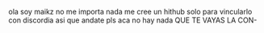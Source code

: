 ola soy maikz
no me importa nada
me cree un hithub solo para vincularlo con discordia
asi que andate pls
aca no hay nada
QUE TE VAYAS LA CON-
